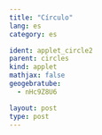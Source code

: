 ```yaml
---
title: "Círculo"
lang: es
category: es

ident: applet_circle2
parent: circles
kind: applet
mathjax: false
geogebratube:
  - nHc9Z8U6

layout: post
type: post
---
```


<div style="height:600px; width:800px; margin: auto;" id="applet_containernHc9Z8U6"></div>
